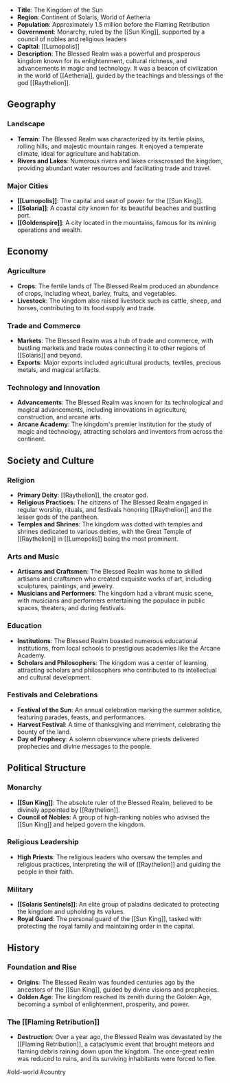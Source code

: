 - **Title**: The Kingdom of the Sun
- **Region**: Continent of Solaris, World of Aetheria
- **Population**: Approximately 1.5 million before the Flaming Retribution
- **Government**: Monarchy, ruled by the [[Sun King]], supported by a council of nobles and religious leaders
- **Capital**: [[Lumopolis]]
- **Description**: The Blessed Realm was a powerful and prosperous kingdom known for its enlightenment, cultural richness, and advancements in magic and technology. It was a beacon of civilization in the world of [[Aetheria]], guided by the teachings and blessings of the god [[Raythelion]].

## **Geography**

### **Landscape**
- **Terrain**: The Blessed Realm was characterized by its fertile plains, rolling hills, and majestic mountain ranges. It enjoyed a temperate climate, ideal for agriculture and habitation.
- **Rivers and Lakes**: Numerous rivers and lakes crisscrossed the kingdom, providing abundant water resources and facilitating trade and travel.

### **Major Cities**
- **[[Lumopolis]]**: The capital and seat of power for the [[Sun King]].
- **[[Solaria]]**: A coastal city known for its beautiful beaches and bustling port.
- **[[Goldenspire]]**: A city located in the mountains, famous for its mining operations and wealth.

## **Economy**

### **Agriculture**
- **Crops**: The fertile lands of The Blessed Realm produced an abundance of crops, including wheat, barley, fruits, and vegetables.
- **Livestock**: The kingdom also raised livestock such as cattle, sheep, and horses, contributing to its food supply and trade.

### **Trade and Commerce**
- **Markets**: The Blessed Realm was a hub of trade and commerce, with bustling markets and trade routes connecting it to other regions of [[Solaris]] and beyond.
- **Exports**: Major exports included agricultural products, textiles, precious metals, and magical artifacts.

### **Technology and Innovation**
- **Advancements**: The Blessed Realm was known for its technological and magical advancements, including innovations in agriculture, construction, and arcane arts.
- **Arcane Academy**: The kingdom's premier institution for the study of magic and technology, attracting scholars and inventors from across the continent.

## **Society and Culture**

### **Religion**
- **Primary Deity**: [[Raythelion]], the creator god.
- **Religious Practices**: The citizens of The Blessed Realm engaged in regular worship, rituals, and festivals honoring [[Raythelion]] and the lesser gods of the pantheon.
- **Temples and Shrines**: The kingdom was dotted with temples and shrines dedicated to various deities, with the Great Temple of [[Raythelion]] in [[Lumopolis]] being the most prominent.

### **Arts and Music**
- **Artisans and Craftsmen**: The Blessed Realm was home to skilled artisans and craftsmen who created exquisite works of art, including sculptures, paintings, and jewelry.
- **Musicians and Performers**: The kingdom had a vibrant music scene, with musicians and performers entertaining the populace in public spaces, theaters, and during festivals.

### **Education**
- **Institutions**: The Blessed Realm boasted numerous educational institutions, from local schools to prestigious academies like the Arcane Academy.
- **Scholars and Philosophers**: The kingdom was a center of learning, attracting scholars and philosophers who contributed to its intellectual and cultural development.

### **Festivals and Celebrations**
- **Festival of the Sun**: An annual celebration marking the summer solstice, featuring parades, feasts, and performances.
- **Harvest Festival**: A time of thanksgiving and merriment, celebrating the bounty of the land.
- **Day of Prophecy**: A solemn observance where priests delivered prophecies and divine messages to the people.

## **Political Structure**

### **Monarchy**
- **[[Sun King]]**: The absolute ruler of the Blessed Realm, believed to be divinely appointed by [[Raythelion]].
- **Council of Nobles**: A group of high-ranking nobles who advised the [[Sun King]] and helped govern the kingdom.

### **Religious Leadership**
- **High Priests**: The religious leaders who oversaw the temples and religious practices, interpreting the will of [[Raythelion]] and guiding the people in their faith.

### **Military**
- **[[Solaris Sentinels]]**: An elite group of paladins dedicated to protecting the kingdom and upholding its values.
- **Royal Guard**: The personal guard of the [[Sun King]], tasked with protecting the royal family and maintaining order in the capital.

## **History**

### **Foundation and Rise**
- **Origins**: The Blessed Realm was founded centuries ago by the ancestors of the [[Sun King]], guided by divine visions and prophecies.
- **Golden Age**: The kingdom reached its zenith during the Golden Age, becoming a symbol of enlightenment, prosperity, and power.

### **The [[Flaming Retribution]]**
- **Destruction**: Over a year ago, the Blessed Realm was devastated by the [[Flaming Retribution]], a cataclysmic event that brought meteors and flaming debris raining down upon the kingdom. The once-great realm was reduced to ruins, and its surviving inhabitants were forced to flee.

#old-world #country